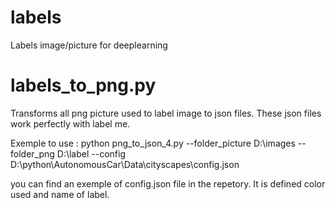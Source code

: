 # labels
Labels image/picture for deeplearning 


# labels_to_png.py

Transforms all png picture used to label image to json files. These json files work perfectly with label me.

Exemple to use :  python png_to_json_4.py --folder_picture D:\images --folder_png D:\label --config D:\python\AutonomousCar\Data\cityscapes\config.json 

you can find an exemple of config.json file in the repetory. It is defined color used and name of label.
